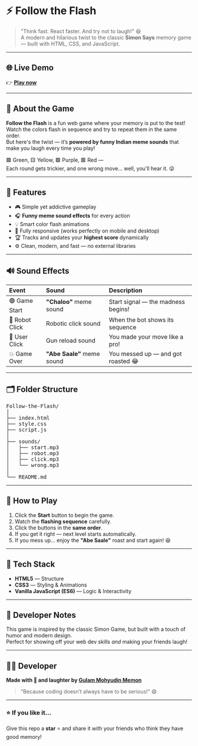 # ⚡ Follow the Flash

> "Think fast. React faster. And try not to laugh!" 😆  
> A modern and hilarious twist to the classic **Simon Says** memory game — built with HTML, CSS, and JavaScript.

---

## 🌐 Live Demo

👉 **[Play now](https://memon-gulam-45.github.io/Follow-The-Flash/)**

---

## 🌟 About the Game

**Follow the Flash** is a fun web game where your memory is put to the test!  
Watch the colors flash in sequence and try to repeat them in the same order.  
But here's the twist — it’s **powered by funny Indian meme sounds** that make you laugh every time you play!

🟩 Green, 🟨 Yellow, 🟪 Purple, 🟥 Red —  
Each round gets trickier, and one wrong move... well, you’ll hear it. 😜

---

## 🧠 Features

- 🎮 Simple yet addictive gameplay
- 🎧 **Funny meme sound effects** for every action
- 💡 Smart color flash animations
- 📱 Fully responsive (works perfectly on mobile and desktop)
- 🏆 Tracks and updates your **highest score** dynamically
- ⚙️ Clean, modern, and fast — no external libraries

---

## 🔊 Sound Effects

| Event          | Sound                      | Description                        |
| :------------- | :------------------------- | :--------------------------------- |
| 🟢 Game Start  | **"Chaloo"** meme sound    | Start signal — the madness begins! |
| 🤖 Robot Click | Robotic click sound        | When the bot shows its sequence    |
| 🔫 User Click  | Gun reload sound           | You made your move like a pro!     |
| 💥 Game Over   | **"Abe Saale"** meme sound | You messed up — and got roasted 😂 |

---

## 🗂️ Folder Structure

<pre>
Follow-the-Flash/
│
├── index.html
├── style.css
├── script.js
│
├── sounds/
│   ├── start.mp3
│   ├── robot.mp3
│   ├── click.mp3
│   └── wrong.mp3
│
└── README.md
</pre>

---

## 🚀 How to Play

1. Click the **Start** button to begin the game.
2. Watch the **flashing sequence** carefully.
3. Click the buttons in the **same order**.
4. If you get it right — next level starts automatically.
5. If you mess up... enjoy the **"Abe Saale"** roast and start again! 😆

---

## 🧩 Tech Stack

- **HTML5** — Structure
- **CSS3** — Styling & Animations
- **Vanilla JavaScript (ES6)** — Logic & Interactivity

---

## 🧠 Developer Notes

This game is inspired by the classic Simon Game, but built with a touch of humor and modern design.  
Perfect for showing off your web dev skills _and_ making your friends laugh!

---

## 👨‍💻 Developer

**Made with 🤍 and laughter by [Gulam Mohyudin Memon](https://github.com/memon-gulam-45)**

> “Because coding doesn’t always have to be serious!” 😄

---

### ⭐ If you like it...

Give this repo a **star** ⭐ and share it with your friends who think they have good memory!
